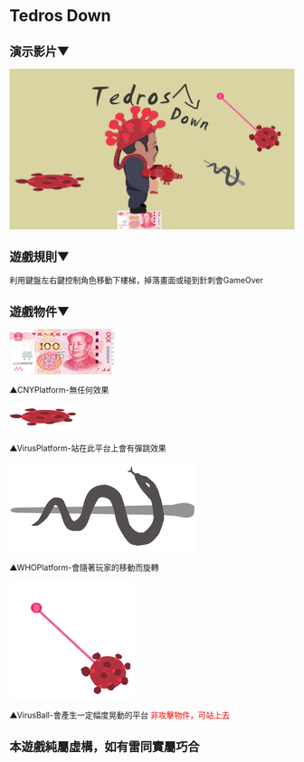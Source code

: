 # Tedros Down

## 演示影片▼
[![Tedros Down](https://raw.githubusercontent.com/XUGuanWei/Tedros-Down/master/IMG/BG.png)](https://youtu.be/lN1Z_li7AYk "Tap")
## 遊戲規則▼
利用鍵盤左右鍵控制角色移動下樓梯，掉落畫面或碰到針刺會GameOver

## 遊戲物件▼
![image](https://raw.githubusercontent.com/XUGuanWei/Tedros-Down/master/IMG/BasicPlatform.png)

▲CNYPlatform-無任何效果

![image](https://raw.githubusercontent.com/XUGuanWei/Tedros-Down/master/IMG/FanPlatform.png)

▲VirusPlatform-站在此平台上會有彈跳效果

![image](https://raw.githubusercontent.com/XUGuanWei/Tedros-Down/master/IMG/RoatePlatform.png)

▲WHOPlatform-會隨著玩家的移動而旋轉

![image](https://raw.githubusercontent.com/XUGuanWei/Tedros-Down/master/IMG/SpikedBall.png)

▲VirusBall-會產生一定幅度晃動的平台 <font color="red">非攻擊物件，可站上去</font>


## 本遊戲純屬虛構，如有雷同實屬巧合
